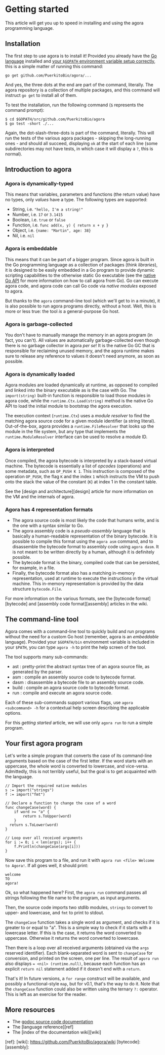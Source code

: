# Getting started

This article will get you up to speed in installing and using the agora programming language.

## Installation

The first step to use agora is to install it! Provided you already have the [Go language][go] installed and [your `$GOPATH` environment variable setup correctly][gopath], this is a simple matter of running this command:

`go get github.com/PuerkitoBio/agora/...`

And yes, the three dots at the end are part of the command, literally. The agora repository is a collection of multiple packages, and this command will instruct `go get` to install all of them.

To test the installation, run the following command (`$` represents the command prompt):

```
$ cd $GOPATH/src/github.com/PuerkitoBio/agora
$ go test -short ./...
```

Again, the dot-slash-three-dots is part of the command, literally. This will run the tests of the various agora packages - skipping the long-running ones - and should all succeed, displaying `ok` at the start of each line (some subdirectories may not have tests, in which case it will display a `?`, this is normal).

## Introduction to agora

### Agora is dynamically-typed

This means that variables, parameters and functions (the return value) have no types, only *values* have a type. The following types are supported:

* String, i.e. `"hello, I'm a string!"`
* Number, i.e. `17` or `3.1415`
* Boolean, i.e. `true` or `false`
* Function, i.e. `func add(x, y) { return x + y }`
* Object, i.e. `{name: "Martin", age: 38}`
* Nil, i.e. `nil`

### Agora is embeddable

This means that it can be part of a bigger program. Since agora is built in the Go programming language as a collection of packages (think *libraries*), it is designed to be easily embedded in a Go program to provide dynamic scripting capabilities to the otherwise static Go executable (see the [native Go API][native] for more information on how to call agora from Go). Go can execute agora code, and agora code can call Go code via *native modules* exposed to agora.

But thanks to the `agora` command-line tool (which we'll get to in a minute), it is also possible to run agora programs directly, without a host. Well, this is more or less true: the tool *is* a general-purpose Go host.

### Agora is garbage-collected

You don't have to manually manage the memory in an agora program (in fact, you can't). All values are automatically garbage-collected even though there is no garbage collector in agora *per se*! It is the native Go GC that is responsible for reclaiming unused memory, and the agora runtime makes sure to release any reference to values it doesn't need anymore, as soon as possible.

### Agora is dynamically loaded

Agora modules are loaded dynamically at runtime, as opposed to compiled and linked into the binary executable as is the case with Go. The `import(string)` built-in function is responsible to load those modules in agora code, while the `runtime.Ctx.Load(string)` method is the native Go API to load the initial module to bootstrap the agora execution.

The execution context (`runtime.Ctx`) uses a *module resolver* to find the matching agora source code for a given module identifier (a string literal). Out-of-the-box, agora provides a `runtime.FileResolver` that looks up the module in the file system, but any type that implements the `runtime.ModuleResolver` interface can be used to resolve a module ID.

### Agora is interpreted

Once compiled, the agora bytecode is interpreted by a stack-based virtual machine. The bytecode is essentially a list of *opcodes* (operations) and some metadata, such as `OP_PUSH K 1`. This instruction is composed of the operation `OP_PUSH`, the flag `K` and the index `1` which instructs the VM to push onto the stack the value of the constant (`K`) at index 1 in the constant table.

See the [design and architecture][design] article for more information on the VM and the internals of agora.

### Agora has 4 representation formats

* The agora source code is most likely the code that humans write, and is the one with a syntax similar to Go.
* The agora assembly code is a *pseudo-assembly* language that is basically a human-readable representation of the binary bytecode. It is possible to compile this format using the `agora asm` command, and to disassemble the bytecode format to assembly code using `agora dasm`. It is not meant to be written directly by a human, although it is definitely possible.
* The bytecode format is the binary, compiled code that can be persisted, for example, in a file.
* Finally, the bytecode format also has a matching in-memory representation, used at runtime to execute the instructions in the virtual machine. This in-memory representation is provided by the data structure `bytecode.File`.

For more information on the various formats, see the [bytecode format][bytecode] and [assembly code format][assembly] articles in the wiki.

## The command-line tool

Agora comes with a command-line tool to quickly build and run programs without the need for a custom Go host (remember, agora is an *embeddable* language). Provided your `$GOPATH/bin` environment variable is included in your `$PATH`, you can type `agora -h` to print the help screen of the tool.

The tool supports many sub-commands:

* ast : pretty-print the abstract syntax tree of an agora source file, as generated by the parser.
* asm : compile an assembly source code to bytecode format.
* dasm : disassemble a bytecode file to an assembly source code.
* build : compile an agora source code to bytecode format.
* run : compile and execute an agora source code.

Each of these sub-commands support various flags, use `agora <subcommand> -h` for a contextual help screen describing the applicable options.

For this *getting started* article, we will use only `agora run` to run a simple program.

## Your first agora program

Let's write a simple program that converts the case of its command-line arguments based on the case of the first letter. If the word starts with an uppercase, the whole word is converted to lowercase, and vice-versa. Admittedly, this is not terribly useful, but the goal is to get acquainted with the language.

```
// Import the required native modules
s := import("strings")
f := import("fmt")

// Declare a function to change the case of a word
func changeCase(word) {
	if word >= "a" {
		return s.ToUpper(word)
	}
  return s.ToLower(word)
}

// Loop over all received arguments
for i := 0; i < len(args); i++ {
	f.Println(changeCase(args[i]))
}
```

Now save this program to a file, and run it with `agora run <file> Welcome to Agora!`. If all goes well, it should print:

```
welcome
TO
agora!
```

Ok, so what happened here? First, the `agora run` command passes all strings following the file name to the program, as input arguments.

Then, the source code imports two stdlib modules, `strings` to convert to upper- and lowercase, and `fmt` to print to stdout.

The `changeCase` function takes a single word as argument, and checks if it is greater to or equal to "a". This is a simple way to check if it starts with a lowercase letter. If this is the case, it returns the word converted to uppercase. Otherwise it returns the word converted to lowercase.

Then there is a loop over all received arguments (obtained via the `args` reserved identifier). Each blank-separated word is sent to `changeCase` for conversion, and printed on the screen, one per line. The result of `agora run` also displays `= <nil> (runtime.null)`, because each function has an explicit `return nil` statement added if it doesn't end with a `return`.

That's it! In future versions, a `for range` construct will be available, and 	possibly a functional-style `map`, but for v0.1, that's the way to do it. Note that the `changeCase` function could also be written using the ternary `?:` operator. This is left as an exercise for the reader.

## More resources

* The [godoc source code documentation][godoc]
* The [language reference][ref]
* The [index of the documentation wiki][wiki]

[go]: http://golang.org/doc/install
[gopath]: http://golang.org/doc/code.html#GOPATH
[native]: 
[design]: 
[godoc]: http://godoc.org/github.com/PuerkitoBio/agora
[ref]: 
[wiki]: https://github.com/PuerkitoBio/agora/wiki
[bytecode]:
[assembly]:
